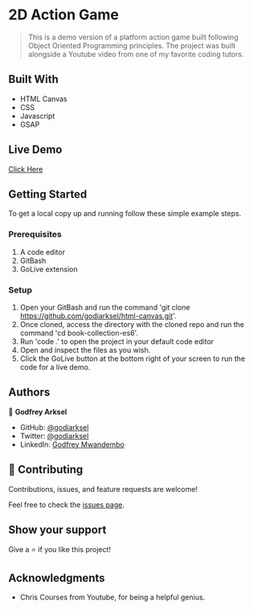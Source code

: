 # 2D Action Game

> This is a demo version of a platform action game built following Object Oriented Programming principles. The project was built alongside a Youtube video from one of my favorite coding tutors.

## Built With

- HTML Canvas
- CSS
- Javascript
- GSAP

## Live Demo

[Click Here](godiarksel.github.io/html-canvas/)


## Getting Started

To get a local copy up and running follow these simple example steps.

### Prerequisites
1. A code editor
2. GitBash
3. GoLive extension

### Setup
1. Open your GitBash and run the command 'git clone https://github.com/godiarksel/html-canvas.git'.
2. Once cloned, access the directory with the cloned repo and run the command 'cd book-collection-es6'.
3. Run 'code .' to open the project in your default code editor
4. Open and inspect the files as you wish.
5. Click the GoLive button at the bottom right of your screen to run the code for a live demo.

## Authors

👤 **Godfrey Arksel**

- GitHub: [@godiarksel](https://github.com/godiarksel)
- Twitter: [@godiarksel](https://twitter.com/godiarksel)
- LinkedIn: [Godfrey Mwandembo](https://linkedin.com/in/godfrey-mwandembo-045667127/)

## 🤝 Contributing

Contributions, issues, and feature requests are welcome!

Feel free to check the [issues page](https://github.com/godiarksel/html-canvas/issues).

## Show your support

Give a ⭐️ if you like this project!

## Acknowledgments

- Chris Courses from Youtube, for being a helpful genius.
